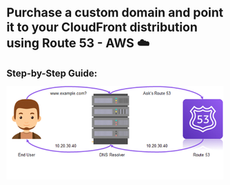 #  Purchase a custom domain and point it to your CloudFront distribution using Route 53 - AWS ☁️

## Step-by-Step Guide:

![DNS - Route 53](route53.webp)


